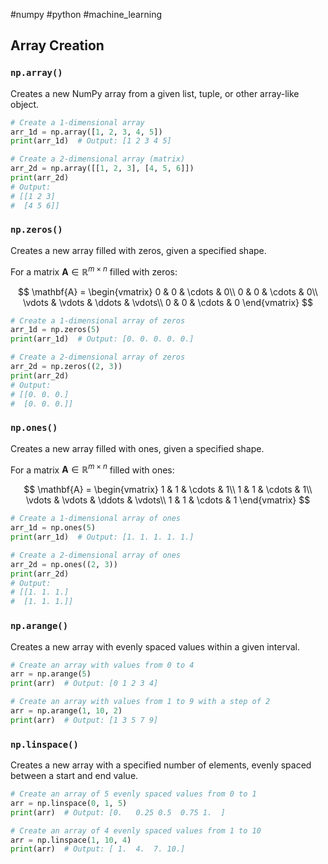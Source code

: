 #numpy #python #machine_learning 
## **Array Creation**

### `np.array()`

Creates a new NumPy array from a given list, tuple, or other array-like object.

```python
# Create a 1-dimensional array
arr_1d = np.array([1, 2, 3, 4, 5])
print(arr_1d)  # Output: [1 2 3 4 5]

# Create a 2-dimensional array (matrix)
arr_2d = np.array([[1, 2, 3], [4, 5, 6]])
print(arr_2d)
# Output:
# [[1 2 3]
#  [4 5 6]]
```

### `np.zeros()`

Creates a new array filled with zeros, given a specified shape.

For a matrix $\mathbf{A} \in \mathbb{R}^{m \times n}$ filled with zeros:

$$
\mathbf{A} = \begin{vmatrix}
0 & 0 & \cdots & 0\\
0 & 0 & \cdots & 0\\
\vdots & \vdots & \ddots & \vdots\\
0 & 0 & \cdots & 0
\end{vmatrix}
$$

```python
# Create a 1-dimensional array of zeros
arr_1d = np.zeros(5)
print(arr_1d)  # Output: [0. 0. 0. 0. 0.]

# Create a 2-dimensional array of zeros
arr_2d = np.zeros((2, 3))
print(arr_2d)
# Output:
# [[0. 0. 0.]
#  [0. 0. 0.]]
```

### `np.ones()`

Creates a new array filled with ones, given a specified shape.

For a matrix $\mathbf{A} \in \mathbb{R}^{m \times n}$ filled with ones:

$$
\mathbf{A} = \begin{vmatrix}
1 & 1 & \cdots & 1\\
1 & 1 & \cdots & 1\\
\vdots & \vdots & \ddots & \vdots\\
1 & 1 & \cdots & 1
\end{vmatrix}
$$

```python
# Create a 1-dimensional array of ones
arr_1d = np.ones(5)
print(arr_1d)  # Output: [1. 1. 1. 1. 1.]

# Create a 2-dimensional array of ones
arr_2d = np.ones((2, 3))
print(arr_2d)
# Output:
# [[1. 1. 1.]
#  [1. 1. 1.]]
```

### `np.arange()`

Creates a new array with evenly spaced values within a given interval.

```python
# Create an array with values from 0 to 4
arr = np.arange(5)
print(arr)  # Output: [0 1 2 3 4]

# Create an array with values from 1 to 9 with a step of 2
arr = np.arange(1, 10, 2)
print(arr)  # Output: [1 3 5 7 9]
```

### `np.linspace()`

Creates a new array with a specified number of elements, evenly spaced between a start and end value.

```python
# Create an array of 5 evenly spaced values from 0 to 1
arr = np.linspace(0, 1, 5)
print(arr)  # Output: [0.   0.25 0.5  0.75 1.  ]

# Create an array of 4 evenly spaced values from 1 to 10
arr = np.linspace(1, 10, 4)
print(arr)  # Output: [ 1.  4.  7. 10.]
```